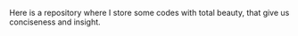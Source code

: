 Here is a repository where I store some codes with total beauty, that give us conciseness and insight.